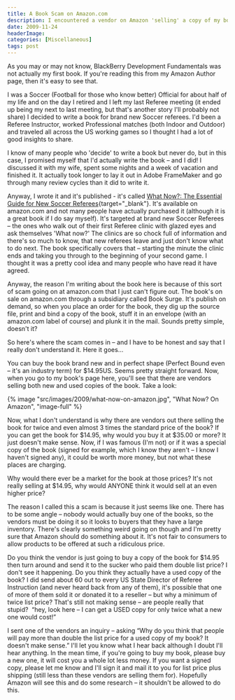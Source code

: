 ```yaml
---
title: A Book Scam on Amazon.com
description: I encountered a vendor on Amazon 'selling' a copy of my book at a ridiculous price.
date: 2009-11-24
headerImage: 
categories: [Miscellaneous]
tags: post
---
```


As you may or may not know, BlackBerry Development Fundamentals was not actually my first book. If you're reading this from my Amazon Author page, then it's easy to see that.

I was a Soccer (Football for those who know better) Official for about half of my life and on the day I retired and I left my last Referee meeting (it ended up being my next to last meeting, but that's another story I'll probably not share) I decided to write a book for brand new Soccer referees. I'd been a Referee Instructor, worked Professional matches (both Indoor and Outdoor) and traveled all across the US working games so I thought I had a lot of good insights to share.

I know of many people who 'decide' to write a book but never do, but in this case, I promised myself that I'd actually write the book – and I did! I discussed it with my wife, spent some nights and a week of vacation and finished it. It actually took longer to lay it out in Adobe FrameMaker and go through many review cycles than it did to write it.

Anyway, I wrote it and it's published - it's called [What Now?: The Essential Guide for New Soccer Referees](https://www.amazon.com/What-Now-Essential-Soccer-Referees/dp/1419682334){target="_blank"}. It's available on amazon.com and not many people have actually purchased it (although it is a great book if I do say myself). It's targeted at brand new Soccer Referees – the ones who walk out of their first Referee clinic with glazed eyes and ask themselves 'What now?' The clinics are so chock full of information and there's so much to know, that new referees leave and just don't know what to do next. The book specifically covers that – starting the minute the clinic ends and taking you through to the beginning of your second game. I thought it was a pretty cool idea and many people who have read it have agreed.

Anyway, the reason I'm writing about the book here is because of this sort of scam going on at amazon.com that I just can't figure out. The book's on sale on amazon.com through a subsidiary called Book Surge. It's publish on demand, so when you place an order for the book, they dig up the source file, print and bind a copy of the book, stuff it in an envelope (with an amazon.com label of course) and plunk it in the mail. Sounds pretty simple, doesn't it?

So here's where the scam comes in – and I have to be honest and say that I really don't understand it. Here it goes…

You can buy the book brand new and in perfect shape (Perfect Bound even – it's an industry term) for $14.95US. Seems pretty straight forward. Now, when you go to my book's page here, you'll see that there are vendors selling both new and used copies of the book. Take a look:
  
{% image "src/images/2009/what-now-on-amazon.jpg", "What Now? On Amazon", "image-full" %}

Now, what I don't understand is why there are vendors out there selling the book for twice and even almost 3 times the standard price of the book? If you can get the book for $14.95, why would you buy it at $35.00 or more? It just doesn't make sense. Now, if I was famous (I'm not) or if it was a special copy of the book (signed for example, which I know they aren't – I know I haven't signed any), it could be worth more money, but not what these places are charging.

Why would there ever be a market for the book at those prices? It's not really selling at $14.95, why would ANYONE think it would sell at an even higher price?

The reason I called this a scam is because it just seems like one. There has to be some angle – nobody would actually buy one of the books, so the vendors must be doing it so it looks to buyers that they have a large inventory. There's clearly something weird going on though and I'm pretty sure that Amazon should do something about it. It's not fair to consumers to allow products to be offered at such a ridiculous price.

Do you think the vendor is just going to buy a copy of the book for $14.95 then turn around and send it to the sucker who paid them double list price? I don't see it happening. Do you think they actually have a used copy of the book? I did send about 60 out to every US State Director of Referee Instruction (and never heard back from any of them), it's possible that one of more of them sold it or donated it to a reseller – but why a minimum of twice list price? That's still not making sense – are people really that stupid?  “hey, look here – I can get a USED copy for only twice what a new one would cost!”

I sent one of the vendors an inquiry – asking “Why do you think that people will pay more than double the list price for a used copy of my book? It doesn't make sense.” I'll let you know what I hear back although I doubt I'll hear anything. In the mean time, if you're going to buy my book, please buy a new one, it will cost you a whole lot less money. If you want a signed copy, please let me know and I'll sign it and mail it to you for list price plus shipping (still less than these vendors are selling them for). Hopefully Amazon will see this and do some research – it shouldn't be allowed to do this.
